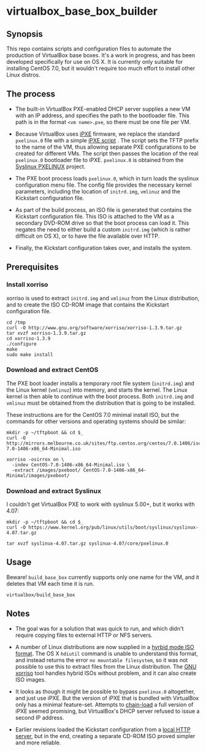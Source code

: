 # virtualbox_base_box_builder

## Synopsis

This repo contains scripts and configuration files to automate the production of VirtualBox base boxes.  It's a work in progress, and has been developed specifically for use on OS X.  It is currently only suitable for installing CentOS 7.0, but it wouldn't require too much effort to install other Linux distros.

## The process

- The built-in VirtualBox PXE-enabled DHCP server supplies a new VM with an IP address, and specifies the path to the bootloader file.  This path is in the format `<vm name>.pxe`, so there must be one file per VM.

- Because VirtualBox uses [iPXE][1] firmware, we replace the standard `pxelinux.0` file with a simple [iPXE script][2] .  The script sets the TFTP prefix to the name of the VM, thus allowing separate PXE configurations to be created for different VMs.  The script then passes the location of the real `pxelinux.0` bootloader file to iPXE.  `pxelinux.0` is obtained from the [Syslinux PXELINUX][3] project.

- The PXE boot process loads `pxelinux.0`, which in turn loads the syslinux configuration menu file.  The config file provides the necessary kernel parameters, including the location of `initrd.img`, `vmlinuz` and the Kickstart configuration file.

- As part of the build process, an ISO file is generated that contains the Kickstart configuration file.  This ISO is attached to the VM as a secondary DVD-ROM drive so that the boot process can load it.  This negates the need to either build a custom `initrd.img` (which is rather difficult on OS X), or to have the file available over HTTP.

- Finally, the Kickstart configuration takes over, and installs the system.

## Prerequisites

### Install xorriso

xorriso is used to extract `initrd.img` and `vmlinuz` from the Linux distribution, and to create the ISO CD-ROM image that contains the Kickstart configuration file.

```
cd /tmp
curl -O http://www.gnu.org/software/xorriso/xorriso-1.3.9.tar.gz
tar xvzf xorriso-1.3.9.tar.gz
cd xorriso-1.3.9
./configure
make
sudo make install
```

### Download and extract CentOS

The PXE boot loader installs a temporary root file system (`initrd.img`) and the Linux kernel (`vmlinuz`) into memory, and starts the kernel.  The Linux kernel is then able to continue with the boot process.  Both `initrd.img` and `vmlinuz` must be obtained from the distribution that is going to be installed.

These instructions are for the CentOS 7.0 minimal install ISO, but the commands for other versions and operating systems should be similar:

```
mkdir -p ~/tftpboot && cd $_
curl -O http://mirrors.melbourne.co.uk/sites/ftp.centos.org/centos/7.0.1406/isos/x86_64/CentOS-7.0-1406-x86_64-Minimal.iso

xorriso -osirrox on \
  -indev CentOS-7.0-1406-x86_64-Minimal.iso \
  -extract /images/pxeboot/ CentOS-7.0-1406-x86_64-Minimal/images/pxeboot/
```

### Download and extract Syslinux

I couldn't get VirtualBox PXE to work with syslinux 5.00+, but it works with 4.07:

```
mkdir -p ~/tftpboot && cd $_
curl -O https://www.kernel.org/pub/linux/utils/boot/syslinux/syslinux-4.07.tar.gz

tar xvzf syslinux-4.07.tar.gz syslinux-4.07/core/pxelinux.0
```

## Usage

Beware!  `build_base_box` currently supports only one name for the VM, and it deletes that VM each time it is run.

```
virtualbox/build_base_box
```

## Notes

- The goal was for a solution that was quick to run, and which didn't require copying files to external HTTP or NFS servers.

- A number of Linux distributions are now supplied in a [hyrbid mode ISO format][4].  The OS X `hdiutil` command is unable to understand this format, and instead returns the error `no mountable filesystem`, so it was not possible to use this to extract files from the Linux distribution.  The [GNU xorriso][5] tool handles hybrid ISOs without problem, and it can also create ISO images.

- It looks as though it might be possible to bypass `pxelinux.0` altogether, and just use iPXE.  But the version of iPXE that is bundled with VirtualBox only has a minimal feature-set.  Attempts to [chain-load][6] a full version of iPXE seemed promising, but VirtualBox's DHCP server refused to issue a second IP address.

- Earlier revisions loaded the Kickstart configuration from a [local HTTP server][7], but in the end, creating a separate CD-ROM ISO proved simpler and more reliable.


[1]: http://ipxe.org/
[2]: http://ipxe.org/scripting
[3]: http://www.syslinux.org/wiki/index.php/PXELINUX
[4]: http://www.syslinux.org/wiki/index.php/Doc/isolinux#HYBRID_CD-ROM.2FHARD_DISK_MODE
[5]: http://www.gnu.org/software/xorriso/xorriso_eng.html
[6]: http://ipxe.org/howto/chainloading
[7]: http://www.andyjamesdavies.com/blog/javascript/simple-http-server-on-mac-os-x-in-seconds
